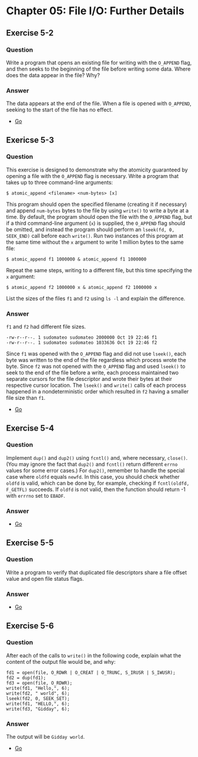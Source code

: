 # Chapter 05: File I/O: Further Details

## Exercise 5-2

### Question

Write a program that opens an existing file for writing with the `O_APPEND`
flag, and then seeks to the beginning of the file before writing some data.
Where does the data appear in the file? Why?

### Answer

The data appears at the end of the file. When a file is opened with `O_APPEND`,
seeking to the start of the file has no effect.

- [Go](go/cmd/seek_append)

## Exericse 5-3

### Question

This exercise is designed to demonstrate why the atomicity guaranteed by
opening a file with the `O_APPEND` flag is necessary. Write a program that
takes up to three command-line arguments:

```
$ atomic_append <filename> <num-bytes> [x]
```

This program should open the specified filename (creating it if necessary) and
append `num-bytes` bytes to the file by using `write()` to write a byte at a
time. By default, the program should open the file with the `O_APPEND` flag,
but if a third command-line argument (`x`) is supplied, the `O_APPEND` flag
should be omitted, and instead the program should perform an `lseek(fd, 0,
SEEK_END)` call before each `write()`.  Run two instances of this program at
the same time without the `x` argument to write 1 million bytes to the same
file:

```
$ atomic_append f1 1000000 & atomic_append f1 1000000
```

Repeat the same steps, writing to a different file, but this time specifying
the `x` argument:

```
$ atomic_append f2 1000000 x & atomic_append f2 1000000 x
```

List the sizes of the files `f1` and `f2` using `ls -l` and explain the
difference.

### Answer

`f1` and `f2` had different file sizes.

```
-rw-r--r--. 1 sudomateo sudomateo 2000000 Oct 19 22:46 f1
-rw-r--r--. 1 sudomateo sudomateo 1033636 Oct 19 22:46 f2
```

Since `f1` was opened with the `O_APPEND` flag and did not use `lseek()`, each
byte was written to the end of the file regardless which process wrote the
byte. Since `f2` was not opened with the `O_APPEND` flag and used `lseek()` to
seek to the end of the file before a write, each process maintained two
separate cursors for the file descriptor and wrote their bytes at their
respective cursor location. The `lseek()` and `write()` calls of each process
happened in a nondeterministic order which resulted in `f2` having a smaller
file size than `f1`.

- [Go](go/cmd/atomic_append)

## Exercise 5-4

### Question

Implement `dup()` and `dup2()` using `fcntl()` and, where necessary, `close()`.
(You may ignore the fact that `dup2()` and `fcntl()` return different `errno`
values for some error cases.) For `dup2()`, remember to handle the special case
where `oldfd` equals `newfd`. In this case, you should check whether `oldfd` is
valid, which can be done by, for example, checking if `fcntl(oldfd, F_GETFL)`
succeeds. If `oldfd` is not valid, then the function should return -1 with
`errrno` set to `EBADF`.

### Answer

- [Go](go/cmd/dup)

## Exercise 5-5

### Question

Write a program to verify that duplicated file descriptors share a file offset
value and open file status flags.

### Answer

- [Go](go/cmd/dup)

## Exercise 5-6

### Question

After each of the calls to `write()` in the following code, explain what the
content of the output file would be, and why:

```
fd1 = open(file, O_RDWR | O_CREAT | O_TRUNC, S_IRUSR | S_IWUSR);
fd2 = dup(fd1);
fd3 = open(file, O_RDWR);
write(fd1, "Hello,", 6);
write(fd2, " world", 6);
lseek(fd2, 0, SEEK_SET);
write(fd1, "HELLO,", 6);
write(fd3, "Gidday", 6);
```

### Answer

The output will be `Gidday world`.

- [Go](go/cmd/multiple_writes)

